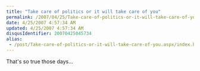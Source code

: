 ```yaml
---
title: "Take care of politics or it will take care of you"
permalink: /2007/04/25/Take-care-of-politics-or-it-will-take-care-of-you/
date: 4/25/2007 4:57:34 AM
updated: 4/25/2007 4:57:34 AM
disqusIdentifier: 20070425045734
alias:
 - /post/Take-care-of-politics-or-it-will-take-care-of-you.aspx/index.html
---
```

That's so true those days...

